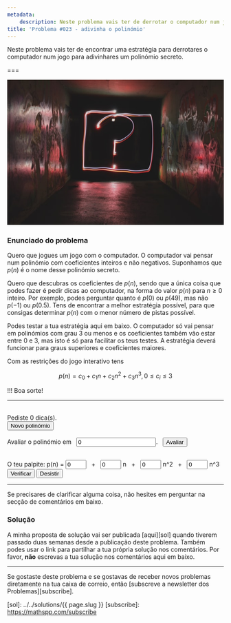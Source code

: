 ```yaml
---
metadata:
    description: Neste problema vais ter de derrotar o computador num jogo.
title: 'Problema #023 - adivinha o polinómio'
---
```


Neste problema vais ter de encontrar uma estratégia para derrotares o computador num jogo para adivinhares um polinómio secreto.

===

<script>
    var max_degree = 3;
    var max_coef = 3;
    var poly_times = 0;
    var evaluated_at = [];

    // Generate a random integer between a and b, inclusive.
    randint = function(a, b) {
        return Math.floor(Math.random()*(1+b-a)) + a;
    }

    reset_poly = function() {
        poly_times = 0;
        evaluated_at = [];
        document.getElementById("polyHint").innerHTML = "";
        document.getElementById("polyTimes").innerHTML = 0;
        document.getElementById("polyResult").innerHTML = "";
        reset_test_coefs();
        set_disables(guessing = true);
    }

    /* set the disabled status of inputs and buttons, depending on whether
     * the user is currently guessing the poly or not. */
    set_disables = function(guessing) {
        document.getElementById("newPolyBtn").disabled = guessing;
        document.getElementById("verifyPolyBtn").disabled = !guessing;
        document.getElementById("giveUpPolyBtn").disabled = !guessing;
        set_disabled_test_coefs(disabled = !guessing);
    }

    reset_test_coefs = function() {
        for (var i = 0; i <= max_degree; ++i) {
            document.getElementById(`c${i}`).value = 0;
        }
    }

    set_disabled_test_coefs = function(disabled) {
        for (var i = 0; i <= max_degree; ++i) {
            document.getElementById(`c${i}`).disabled = disabled;
        }
    }

    var poly = new Array(max_degree + 1);
    generate_poly = function() {
        for (var i = 0; i <= max_degree; ++i) {
            poly[i] = randint(0, max_coef);
        }
        reset_poly();
    }

    evaluate_poly = function() {
        var a = parseInt(document.getElementById("polyAt").value);
        var value = 0;
        for (var i = 0; i <= max_degree; ++i) {
            value += poly[i]*a**i;
        }
        document.getElementById("polyHint").innerHTML = `p(${a}) = ${value}`;
        if (-1 === evaluated_at.indexOf(a)) {
            evaluated_at.push(a);
            ++poly_times;
            document.getElementById("polyTimes").innerHTML = poly_times;
        }
    }

    verify_poly = function() {
        var right = true;
        for (var i = 0; i <= max_degree; ++i) {
            right &= document.getElementById(`c${i}`).value === `${poly[i]}`;
        }
        if (right) {
            document.getElementById("polyResult").innerHTML = "Certo!";
            set_disables(guessing = false);
        } else {
            document.getElementById("polyResult").innerHTML = "Errado!";
        }
    }

    give_up_poly = function() {
        set_disables(guessing = false);
        polyResult = `O polinómio era p(n) = ${poly[0]}`
        for (var i = 1; i<= max_degree; ++i) {
            polyResult += ` + ${poly[i]}n^${i}`;
        }
        document.getElementById("polyResult").innerHTML = polyResult;
    }

    window.onload = generate_poly;
</script>

![Um ponto de interrogação em néons](question_mark.jpg "Fotografia de Emily Morter do site Unsplash")

### Enunciado do problema

Quero que jogues um jogo com o computador.
O computador vai pensar num polinómio com coeficientes inteiros e não negativos.
Suponhamos que $p(n)$ é o nome desse polinómio secreto.

Quero que descubras os coeficientes de $p(n)$, sendo que a única coisa que podes fazer é pedir dicas ao computador, na forma do valor $p(n)$ para $n \geq 0$ inteiro.
Por exemplo, podes perguntar quanto é $p(0)$ ou $p(49)$, mas não $p(-1)$ ou $p(0.5)$.
Tens de encontrar a melhor estratégia possível, para que consigas determinar $p(n)$ com o menor número de pistas possível.

Podes testar a tua estratégia aqui em baixo.
O computador só vai pensar em polinómios com grau $3$ ou menos
e os coeficientes também vão estar entre $0$ e $3$, mas isto é só para facilitar os teus testes.
A estratégia deverá funcionar para graus superiores e coeficientes maiores.

Com as restrições do jogo interativo tens

$$
p(n) = c_0 + c_1n + c_2n^2 + c_3n^3, 0 \leq c_i \leq 3
$$

!!! Boa sorte!

---

<div>
    <br />
    Pediste <span id="polyTimes">0</span> dica(s).
    <br />
    <button id="newPolyBtn" onclick="generate_poly()">Novo polinómio</button>
    <br />
    <br />
    <label>Avaliar o polinómio em</label> &nbsp; <input id="polyAt" type="number" step="1" min="0" size="6" value="0">. &nbsp; <button onclick="evaluate_poly()">Avaliar</button>
    <p id="polyHint"></p>
    <br>
    O teu palpite: p(n) = 
    <input id="c0" type="number" step="1" min="0" max="3" size="1" value="0">
    &nbsp; + &nbsp;
    <input id="c1" type="number" step="1" min="0" max="3" size="1" value="0">
    n &nbsp; + &nbsp;
    <input id="c2" type="number" step="1" min="0" max="3" size="1" value="0">
    n^2 &nbsp; + &nbsp;
    <input id="c3" type="number" step="1" min="0" max="3" size="1" value="0">
    n^3
    <br />
    <button id="verifyPolyBtn" onclick="verify_poly()">Verificar</button> <button id="giveUpPolyBtn" onclick="give_up_poly()">Desistir</button>
    <p id="polyResult"></p>
</div>

---

Se precisares de clarificar alguma coisa, não hesites em perguntar na secção de comentários em baixo.

### Solução

A minha proposta de solução vai ser publicada [aqui][sol] quando tiverem passado duas semanas desde a publicação deste problema. Também podes usar o link para partilhar a tua própria solução nos comentários. Por favor, **não** escrevas a tua solução nos comentários aqui em baixo.
<!--Podes encontrar a minha proposta de solução [aqui][sol], para confirmares a tua resposta. Também podes usar o link para partilhar a tua própria solução nos comentários. Por favor, **não** escrevas a tua solução nos comentários aqui em baixo.-->

---

Se gostaste deste problema e se gostavas de receber novos problemas diretamente na tua caixa de correio, então [subscreve a newsletter dos Problemas][subscribe].

[sol]: ../../solutions/{{ page.slug }}
[subscribe]: https://mathspp.com/subscribe
